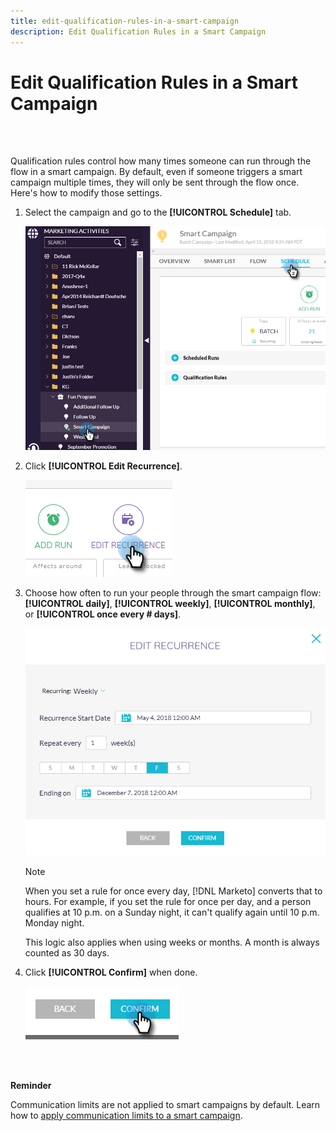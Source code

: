 ```yaml
---
title: edit-qualification-rules-in-a-smart-campaign
description: Edit Qualification Rules in a Smart Campaign
---
```


# Edit Qualification Rules in a Smart Campaign

<br>&nbsp;

Qualification rules control how many times someone can run through the flow in a smart campaign. By default, even if someone triggers a smart campaign multiple times, they will only be sent through the flow once. Here's how to modify those settings.

1. Select the campaign and go to the **[!UICONTROL Schedule]** tab.

   ![Image One](/help/sky/assets/smart-campaigns/edit-qualification-rules-in-a-smart-campaign/edit-qualification-rules-in-a-smart-campaign-1.png)

1. Click **[!UICONTROL Edit Recurrence]**.

   ![Image Two](/help/sky/assets/smart-campaigns/edit-qualification-rules-in-a-smart-campaign/edit-qualification-rules-in-a-smart-campaign-2.png)

1. Choose how often to run your people through the smart campaign flow: **[!UICONTROL daily]**, **[!UICONTROL weekly]**, **[!UICONTROL monthly]**, or **[!UICONTROL once every # days]**.

   ![Image Three](/help/sky/assets/smart-campaigns/edit-qualification-rules-in-a-smart-campaign/edit-qualification-rules-in-a-smart-campaign-3.png)

   >[!NOTE]
   >
   >When you set a rule for once every day, [!DNL Marketo] converts that to hours. For example, if you set the rule for once per day, and a person qualifies at 10 p.m. on a Sunday night, it can't qualify again until 10 p.m. Monday night.
   >
   >This logic also applies when using weeks or months. A month is always counted as 30 days.

1. Click **[!UICONTROL Confirm]** when done.

   ![Image Four](/help/sky/assets/smart-campaigns/edit-qualification-rules-in-a-smart-campaign/edit-qualification-rules-in-a-smart-campaign-4.png)

<br>&nbsp;

**Reminder**

Communication limits are not applied to smart campaigns by default. Learn how to [apply communication limits to a smart campaign](https://docs.marketo.com/display/DOCS/Apply+Communication+Limits+to+Smart+Campaign).
